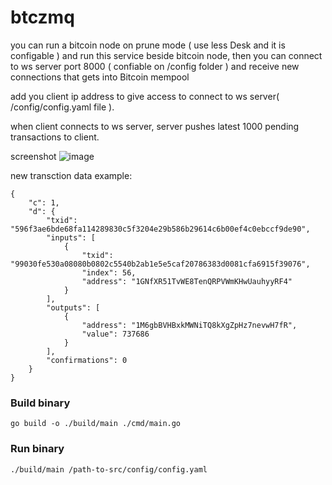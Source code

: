 # btczmq 

you can run a bitcoin node on prune mode ( use less Desk and it is configable ) and run this service beside bitcoin node, then you can connect to ws server port 8000 ( confiable on /config folder ) and receive new connections that gets into Bitcoin mempool

add you client ip address to give access to connect to ws server( /config/config.yaml file ).

when client connects to ws server, server pushes latest 1000 pending transactions to client.

screenshot
![image](https://github.com/user-attachments/assets/838f6d2f-26e1-45e6-b332-2d4555e3bcb7)

new transction data example: 
```
{
    "c": 1,
    "d": {
        "txid": "596f3ae6bde68fa114289830c5f3204e29b586b29614c6b00ef4c0ebccf9de90",
        "inputs": [
            {
                "txid": "99030fe530a08080b0802c5540b2ab1e5e5caf20786383d0081cfa6915f39076",
                "index": 56,
                "address": "1GNfXR51TvWE8TenQRPVWmKHwUauhyyRF4"
            }
        ],
        "outputs": [
            {
                "address": "1M6gbBVHBxkMWNiTQ8kXgZpHz7nevwH7fR",
                "value": 737686
            }
        ],
        "confirmations": 0
    }
}
```

### Build binary 

`go build -o ./build/main ./cmd/main.go`


### Run binary 

`./build/main /path-to-src/config/config.yaml`

